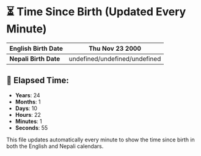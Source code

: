# ⏳ Time Since Birth (Updated Every Minute)

| **English Birth Date** | Thu Nov 23 2000 |
|------------------------|-------------------------------------|
| **Nepali Birth Date**  | undefined/undefined/undefined                  |

## 📅 Elapsed Time:

- **Years**: 24
- **Months**: 1
- **Days**: 10
- **Hours**: 22
- **Minutes**: 1
- **Seconds**: 55

This file updates automatically every minute to show the time since birth in both the English and Nepali calendars.